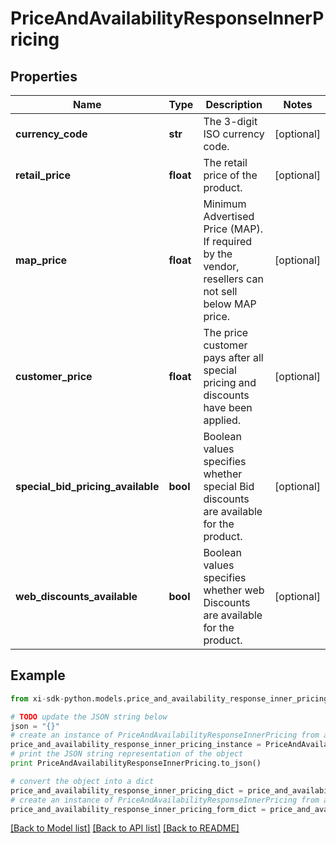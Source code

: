 # PriceAndAvailabilityResponseInnerPricing


## Properties

Name | Type | Description | Notes
------------ | ------------- | ------------- | -------------
**currency_code** | **str** | The 3-digit ISO currency code. | [optional] 
**retail_price** | **float** | The retail price of the product. | [optional] 
**map_price** | **float** | Minimum Advertised Price (MAP). If required by the vendor, resellers can not sell below MAP price. | [optional] 
**customer_price** | **float** | The price customer pays after all special pricing and discounts have been applied. | [optional] 
**special_bid_pricing_available** | **bool** | Boolean values specifies whether special Bid discounts are available for the product. | [optional] 
**web_discounts_available** | **bool** | Boolean values specifies whether web Discounts are available for the product. | [optional] 

## Example

```python
from xi-sdk-python.models.price_and_availability_response_inner_pricing import PriceAndAvailabilityResponseInnerPricing

# TODO update the JSON string below
json = "{}"
# create an instance of PriceAndAvailabilityResponseInnerPricing from a JSON string
price_and_availability_response_inner_pricing_instance = PriceAndAvailabilityResponseInnerPricing.from_json(json)
# print the JSON string representation of the object
print PriceAndAvailabilityResponseInnerPricing.to_json()

# convert the object into a dict
price_and_availability_response_inner_pricing_dict = price_and_availability_response_inner_pricing_instance.to_dict()
# create an instance of PriceAndAvailabilityResponseInnerPricing from a dict
price_and_availability_response_inner_pricing_form_dict = price_and_availability_response_inner_pricing.from_dict(price_and_availability_response_inner_pricing_dict)
```
[[Back to Model list]](../README.md#documentation-for-models) [[Back to API list]](../README.md#documentation-for-api-endpoints) [[Back to README]](../README.md)


